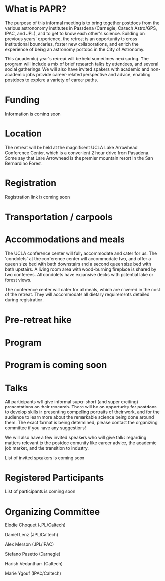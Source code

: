 # What is PAPR?

The purpose of this informal meeting is to bring together postdocs from the various astrononomy institutes in Pasadena (Carnegie, Caltech Astro/GPS, IPAC, and JPL), and to get to know each other's science. Building on previous years' experience, the retreat is an opportunity to cross institutional boundaries, foster new collaborations, and enrich the experience of being an astronomy postdoc in the City of Astronomy.

This (academic) year's retreat will be held sometimes next spring. The program will include a mix of brief research talks by attendees, and several social gatherings. We will also have invited spakers with academic and non-academic jobs provide career-related perspective and advice, enabling postdocs to explore a variety of career paths.

# Funding

Information is coming soon

# Location

The retreat will be held at the magnificent UCLA Lake Arrowhead Conference Center, which is a convenient 2 hour drive from Pasadena. Some say that Lake Arrowhead is the premier mountain resort in the San Bernardino Forest.

# Registration

Registration link is coming soon

# Transportation / carpools

# Accommodations and meals

The UCLA conference center will fully accommodate and cater for us. The 'condolets' at the conference center will accommodate two, and offer a queen size bed with bath downstairs and a second queen size bed with bath upstairs. A living room area with wood-burning fireplace is shared by two conferees. All condolets have expansive decks with potential lake or forest views.

The conference center will cater for all meals, which are covered in the cost of the retreat. They will accommodate all dietary requirements detailed during registration.

# Pre-retreat hike

# Program

# Program is coming soon

# Talks 

All participants will give informal super-short (and super exciting) presentations on their research. These will be an opportunity for postdocs to develop skills in presenting compelling portraits of their work, and for the audience to learn more about the remarkable science being done around them. The exact format is being determined; please contact the organizing committee if you have any suggestions!

We will also have a few invited speakers who will give talks regarding matters relevant to the postdoc comunity like career advice, the academic job market, and the transition to industry.

List of invited speakers is coming soon


# Registered Participants

List of participants is coming soon

# Organizing Committee

Elodie Choquet (JPL/Caltech)

Daniel Lenz (JPL/Caltech)

Alex Merson (JPL/IPAC)

Stefano Pasetto (Carnegie)

Harish Vedantham (Caltech)

Marie Ygouf (IPAC/Caltech)
